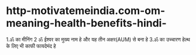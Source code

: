 # http-motivatemeindia.com-om-meaning-health-benefits-hindi-
1.ॐ का मीनिंग 2 ॐ ईश्वर का मुख्य नाम हे और यह तीन अक्षर(AUM) से बना हे 3.ॐ का उच्चारण हेल्थ के लिए भी काफी फायदेमंद हे 
